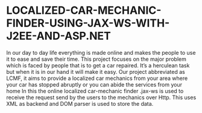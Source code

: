 # LOCALIZED-CAR-MECHANIC-FINDER-USING-JAX-WS-WITH-J2EE-AND-ASP.NET
In our day to day life everything is made online and makes the people to use it to ease and save their time. This project focuses on the major problem which is faced by people that is to get a car repaired. It’s a herculean task but when it is in our hand it will make it easy. Our project abbreviated as LCMF, it aims to provide a localized car mechanics from your area where your car has stopped abruptly or you can abide the services from your home In this the online localized car-mechanic finder .jax-ws is used to receive the request send by the users to the mechanics over Http. This uses XML as backend and DOM parser is used to store the data.
